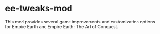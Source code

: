 # ee-tweaks-mod
This mod provides several game improvements and customization options for Empire Earth and Empire Earth: The Art of Conquest.
